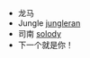 - 龙马 
- Jungle [jungleran](https://github.com/solody)
- 司南 [solody](https://github.com/solody)
- 下一个就是你！